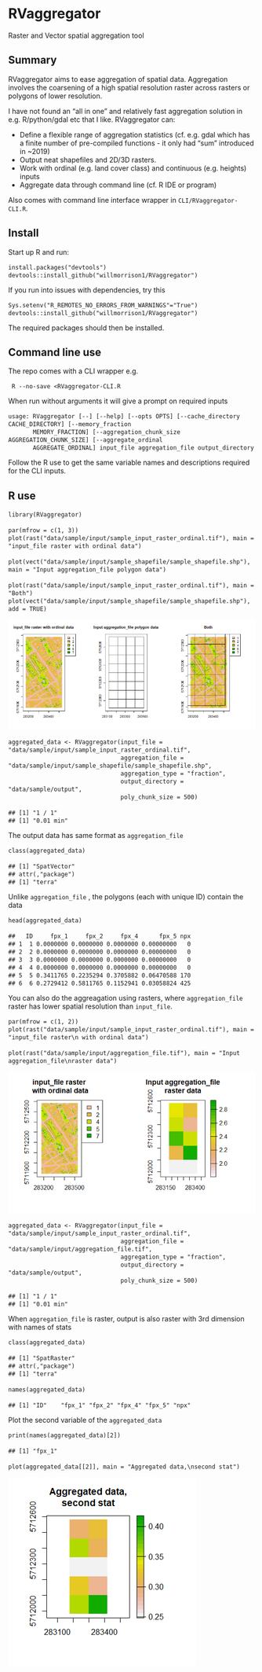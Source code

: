 RVaggregator
============

Raster and Vector spatial aggregation tool

Summary
-------

RVaggregator aims to ease aggregation of spatial data. Aggregation
involves the coarsening of a high spatial resolution raster across
rasters or polygons of lower resolution.

I have not found an “all in one” and relatively fast aggregation
solution in e.g. R/python/gdal etc that I like. RVaggregator can:

-   Define a flexible range of aggregation statistics (cf. e.g. gdal
    which has a finite number of pre-compiled functions - it only had
    “sum” introduced in ~2019)
-   Output neat shapefiles and 2D/3D rasters.
-   Work with ordinal (e.g. land cover class) and continuous
    (e.g. heights) inputs
-   Aggregate data through command line (cf. R IDE or program)

Also comes with command line interface wrapper in
`CLI/RVaggregator-CLI.R`.

Install
-------

Start up R and run:

    install.packages("devtools")
    devtools::install_github("willmorrison1/RVaggregator")

If you run into issues with dependencies, try this

    Sys.setenv("R_REMOTES_NO_ERRORS_FROM_WARNINGS"="True")
    devtools::install_github("willmorrison1/RVaggregator")

The required packages should then be installed.

Command line use
----------------

The repo comes with a CLI wrapper e.g.

     R --no-save <RVaggregator-CLI.R

When run without arguments it will give a prompt on required inputs

    usage: RVaggregator [--] [--help] [--opts OPTS] [--cache_directory CACHE_DIRECTORY] [--memory_fraction
           MEMORY_FRACTION] [--aggregation_chunk_size AGGREGATION_CHUNK_SIZE] [--aggregate_ordinal
           AGGREGATE_ORDINAL] input_file aggregation_file output_directory

Follow the R use to get the same variable names and descriptions
required for the CLI inputs.

R use
-----

    library(RVaggregator)

    par(mfrow = c(1, 3))
    plot(rast("data/sample/input/sample_input_raster_ordinal.tif"), main = "input_file raster with ordinal data")

    plot(vect("data/sample/input/sample_shapefile/sample_shapefile.shp"), main = "Input aggregation_file polygon data")

    plot(rast("data/sample/input/sample_input_raster_ordinal.tif"), main = "Both")
    plot(vect("data/sample/input/sample_shapefile/sample_shapefile.shp"), add = TRUE)

![](README_files/figure-markdown_strict/unnamed-chunk-4-1.png)

    aggregated_data <- RVaggregator(input_file = "data/sample/input/sample_input_raster_ordinal.tif",
                                    aggregation_file = "data/sample/input/sample_shapefile/sample_shapefile.shp",
                                    aggregation_type = "fraction",
                                    output_directory = "data/sample/output",
                                    poly_chunk_size = 500)

    ## [1] "1 / 1"
    ## [1] "0.01 min"

The output data has same format as `aggregation_file`

    class(aggregated_data)

    ## [1] "SpatVector"
    ## attr(,"package")
    ## [1] "terra"

Unlike `aggregation_file` , the polygons (each with unique ID) contain
the data

    head(aggregated_data)

    ##   ID     fpx_1     fpx_2     fpx_4      fpx_5 npx
    ## 1  1 0.0000000 0.0000000 0.0000000 0.00000000   0
    ## 2  2 0.0000000 0.0000000 0.0000000 0.00000000   0
    ## 3  3 0.0000000 0.0000000 0.0000000 0.00000000   0
    ## 4  4 0.0000000 0.0000000 0.0000000 0.00000000   0
    ## 5  5 0.3411765 0.2235294 0.3705882 0.06470588 170
    ## 6  6 0.2729412 0.5811765 0.1152941 0.03058824 425

You can also do the aggreagation using rasters, where `aggregation_file`
raster has lower spatial resolution than `input_file`.

    par(mfrow = c(1, 2))
    plot(rast("data/sample/input/sample_input_raster_ordinal.tif"), main = "input_file raster\n with ordinal data")

    plot(rast("data/sample/input/aggregation_file.tif"), main = "Input aggregation_file\nraster data")

![](README_files/figure-markdown_strict/unnamed-chunk-7-1.png)

    aggregated_data <- RVaggregator(input_file = "data/sample/input/sample_input_raster_ordinal.tif",
                                    aggregation_file = "data/sample/input/aggregation_file.tif",
                                    aggregation_type = "fraction",
                                    output_directory = "data/sample/output",
                                    poly_chunk_size = 500)

    ## [1] "1 / 1"
    ## [1] "0.01 min"

When `aggregation_file` is raster, output is also raster with 3rd
dimension with names of stats

    class(aggregated_data)

    ## [1] "SpatRaster"
    ## attr(,"package")
    ## [1] "terra"

    names(aggregated_data)

    ## [1] "ID"    "fpx_1" "fpx_2" "fpx_4" "fpx_5" "npx"

Plot the second variable of the `aggregated_data`

    print(names(aggregated_data)[2])

    ## [1] "fpx_1"

    plot(aggregated_data[[2]], main = "Aggregated data,\nsecond stat")

![](README_files/figure-markdown_strict/unnamed-chunk-9-1.png)
